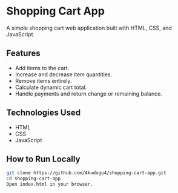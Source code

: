 # Shopping Cart App

A simple shopping cart web application built with HTML, CSS, and JavaScript.

##  Features
- Add items to the cart.
- Increase and decrease item quantities.
- Remove items entirely.
- Calculate dynamic cart total.
- Handle payments and return change or remaining balance.

##  Technologies Used
- HTML
- CSS
- JavaScript

##  How to Run Locally
```bash
git clone https://github.com/Akudugu4/shopping-cart-app.git
cd shopping-cart-app
Open index.html in your browser.